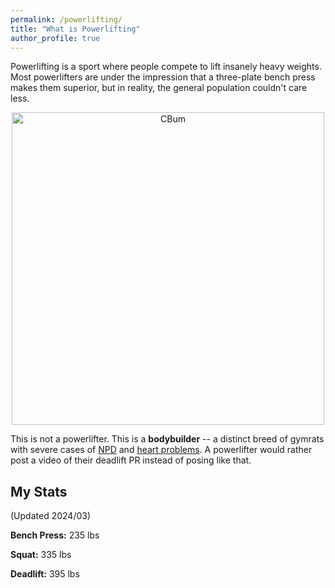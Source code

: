 ```yaml
---
permalink: /powerlifting/
title: "What is Powerlifting"
author_profile: true
---
```

Powerlifting is a sport where people compete to lift insanely heavy weights. Most powerlifters are under the impression that a three-plate bench press makes them superior, but in reality, the general population couldn't care less.

<div style="text-align: center;">
    <img src="https://blog.priceplow.com/wp-content/uploads/cbum-olympia-stage.jpg" alt="CBum" width="500"/>
</div>

This is not a powerlifter. This is a **bodybuilder** -- a distinct breed of gymrats with severe cases of [NPD](https://en.wikipedia.org/wiki/Narcissistic_personality_disorder) and [heart problems](https://www.ncbi.nlm.nih.gov/pmc/articles/PMC9781327/). A powerlifter would rather post a video of their deadlift PR instead of posing like that.

## My Stats
(Updated 2024/03)

**Bench Press:** 235 lbs 

**Squat:** 335 lbs

**Deadlift:** 395 lbs